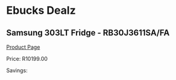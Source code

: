 
# Ebucks Dealz
## Samsung 303LT Fridge - RB30J3611SA/FA
[Product Page](https://www.ebucks.com/web/shop/productSelected.do?prodId=1209720355&catId=704986856)

Price: R10199.00

Savings: 


	